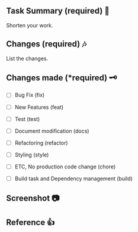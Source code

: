 ## Task Summary (required) 👏
Shorten your work.


## Changes (required) 🎶
List the changes.


## Changes made (*required) 🗝️
- [ ] Bug Fix (fix)
- [ ] New Features (feat)
- [ ] Test (test)
- [ ] Document modification (docs)
- [ ] Refactoring (refactor)
- [ ] Styling (style)
- [ ] ETC, No production code change (chore)
- [ ] Build task and Dependency management (build)



## Screenshot 📷

## Reference 👍
